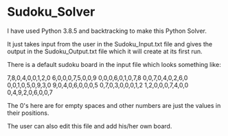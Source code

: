 # Sudoku_Solver

I have used Python 3.8.5 and backtracking to make this Python Solver.

It just takes input from the user in the Sudoku_Input.txt file and gives the output in the Sudoku_Output.txt file which it will create at its first run.

There is a default sudoku board in the input file which looks something like:

7,8,0,4,0,0,1,2,0
6,0,0,0,7,5,0,0,9
0,0,0,6,0,1,0,7,8
0,0,7,0,4,0,2,6,0
0,0,1,0,5,0,9,3,0
9,0,4,0,6,0,0,0,5
0,7,0,3,0,0,0,1,2
1,2,0,0,0,7,4,0,0
0,4,9,2,0,6,0,0,7

The 0's here are for empty spaces and other numbers are just the values in their positions.

The user can also edit this file and add his/her own board.
